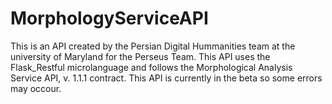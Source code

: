 # MorphologyServiceAPI
This is an API created by the Persian Digital Hummanities team at the university of Maryland for the Perseus Team.
This API uses the Flask_Restful microlanguage and follows the Morphological Analysis Service API, v. 1.1.1 contract. This API is currently in the beta so some errors may occour.
